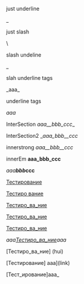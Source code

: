 just underline 

_

just slash

\ 

slash undeline

\_ 

slah underline tags

\_aaa\_

underline tags

_aaa_

InterSection _aaa__bbb_ccc__

InterSection2 __aaa_bbb__ccc_

innerstrong _aaa__bbb__ccc_

innerEm __aaa_bbb_ccc__


<em>aaa<strong>bbb</em>ccc</strong>

[Тестирование](https://github.com/kontur-courses/testing)

[Тестиро  вание](https://github.com/kontur-courses/testing)

[Тестиро_ва_ние](https://github.com/kontur-courses/testing)

[Тестиро_ва_ние](hui)

[Тестиро_ва_ние](h(u)i)

_aaa[Тестиро_ва_ние](https://github.com/kontur-courses/testing)aaa_

[Тестиро_ва_ние]      (hui)

[Тестирование] aaa](link)

[Тест_ирование]aaa_
